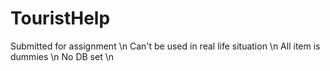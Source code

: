 # TouristHelp

Submitted for assignment \n
Can't be used in real life situation \n
All item is dummies \n
No DB set \n
